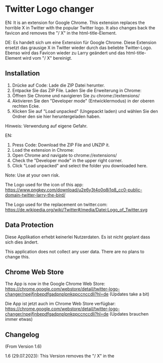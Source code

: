 
# Twitter Logo changer

EN: It is an extension for Google Chrome. This extension replaces the horrible X in Twitter with the popular Twitter logo. It also changes back the favicon and removes the "/ X" in the html-title-Element.

DE: Es handelt sich um eine Extension für Google Chrome. Diese Extension ersetzt das grausige X in Twitter wieder durch das beliebte Twitter-Logo. Ebenso wird das Favicon wieder zu Larry geändert und das html-title-Element wird vom "/ X" bereinigt.

## Installation
1. Drücke auf Code: Lade die ZIP Datei herunter.
2. Entpacke Sie das ZIP File. Laden Sie die Erweiterung in Chrome: 
3. Öffnen Sie Chrome und navigieren Sie zu chrome://extensions/ 
4. Aktivieren Sie den "Developer mode" (Entwicklermodus) in der oberen rechten Ecke.
5. Klicken Sie auf "Load unpacked" (Ungepackt laden) und wählen Sie den Ordner den sie hier heruntergeladen haben. 

Hinweis: Verwendung auf eigene Gefahr.

EN:
1. Press Code: Download the ZIP File and UNZIP it. 
2. Load the extension in Chrome:
3. Open Chrome and navigate to chrome://extensions/
4. Check the "Developer mode" in the upper right corner.
5. Click "Load unpacked" and select the folder you downloaded here.

Note:  Use at your own risk.


The Logo used for the icon of this app: https://www.pngkey.com/download/u2e6y3t4o0q8i1q8_cc0-public-domain-twitter-larry-the-bird/

The Logo used for the replacement on twitter.com: https://de.wikipedia.org/wiki/Twitter#/media/Datei:Logo_of_Twitter.svg


## Data Protection

Diese Applikation erhebt keinerlei Nutzerdaten.
Es ist nicht geplant dass sich dies ändert.

This application does not collect any user data.
There are no plans to change this.

## Chrome Web Store

The App is now in the Google Chrome Web Store: https://chrome.google.com/webstore/detail/twitter-logo-changer/npejfjnbepdfgadpnplpnkppccnccdli?hl=de (Updates take a bit)

Die App ist jetzt auch im Chrome Web Store verfügbar: https://chrome.google.com/webstore/detail/twitter-logo-changer/npejfjnbepdfgadpnplpnkppccnccdli?hl=de (Updates brauchen immer etwas)

## Changelog
(From Version 1.6)

1.6 (29.07.2023): This Version removes the "/ X" in the <title> and the <meta-title> element of Twitter.

Added: https://github.com/PhilGabriel/twitterlogochanger/tree/dev_version (this is a preview to a jquerry version)

### Preview:

You can find a dev-Version from Version 1.7 here: https://github.com/PhilGabriel/twitterlogochanger/tree/dev_version

Version 1.7 will be a move from vanilla-js to jquerry.
